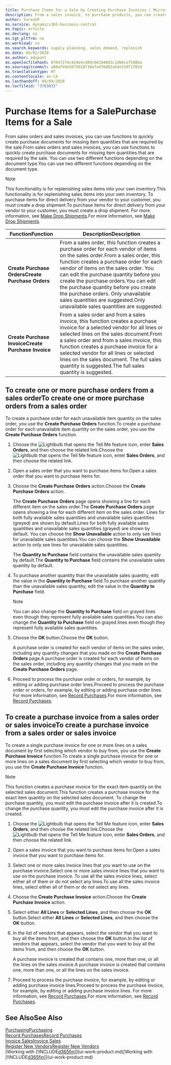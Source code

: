 ```yaml
---
title: Purchase Items for a Sale by Creating Purchase Invoices | Microsoft Docs
description: From a sales invoice, to purchase products, you can create a purchase invoice for a vendor or supplier.
author: SorenGP
ms.service: dynamics365-business-central
ms.topic: article
ms.devlang: na
ms.tgt_pltfrm: na
ms.workload: na
ms.search.keywords: supply planning, sales demand, replenish
ms.date: 04/01/2020
ms.author: edupont
ms.openlocfilehash: 07047274c424e4cd09c0d184603c1db0cef588ba
ms.sourcegitcommit: a80afd4e5075018716efad76d82a54e158f1392d
ms.translationtype: HT
ms.contentlocale: en-CA
ms.lasthandoff: 09/09/2020
ms.locfileid: "3783033"
---
```

# <a name="purchase-items-for-a-sale"></a><span data-ttu-id="d8bd6-103">Purchase Items for a Sale</span><span class="sxs-lookup"><span data-stu-id="d8bd6-103">Purchase Items for a Sale</span></span>
<span data-ttu-id="d8bd6-104">From sales orders and sales invoices, you can use functions to quickly create purchase documents for missing item quantities that are required by the sale.</span><span class="sxs-lookup"><span data-stu-id="d8bd6-104">From sales orders and sales invoices, you can use functions to quickly create purchase documents for missing item quantities that are required by the sale.</span></span> <span data-ttu-id="d8bd6-105">You can use two different functions depending on the document type.</span><span class="sxs-lookup"><span data-stu-id="d8bd6-105">You can use two different functions depending on the document type.</span></span>

> [!Note]
> <span data-ttu-id="d8bd6-106">This functionality is for replenishing sales items into your own inventory.</span><span class="sxs-lookup"><span data-stu-id="d8bd6-106">This functionality is for replenishing sales items into your own inventory.</span></span> <span data-ttu-id="d8bd6-107">To purchase items for direct delivery from your vendor to your customer, you must create a drop shipment.</span><span class="sxs-lookup"><span data-stu-id="d8bd6-107">To purchase items for direct delivery from your vendor to your customer, you must create a drop shipment.</span></span> <span data-ttu-id="d8bd6-108">For more information, see [Make Drop Shipments](sales-how-drop-shipment.md).</span><span class="sxs-lookup"><span data-stu-id="d8bd6-108">For more information, see [Make Drop Shipments](sales-how-drop-shipment.md).</span></span>   

|<span data-ttu-id="d8bd6-109">Function</span><span class="sxs-lookup"><span data-stu-id="d8bd6-109">Function</span></span>|<span data-ttu-id="d8bd6-110">Description</span><span class="sxs-lookup"><span data-stu-id="d8bd6-110">Description</span></span>|
|--------|-----------|
|<span data-ttu-id="d8bd6-111">**Create Purchase Orders**</span><span class="sxs-lookup"><span data-stu-id="d8bd6-111">**Create Purchase Orders**</span></span>|<span data-ttu-id="d8bd6-112">From a sales order, this function creates a purchase order for each vendor of items on the sales order.</span><span class="sxs-lookup"><span data-stu-id="d8bd6-112">From a sales order, this function creates a purchase order for each vendor of items on the sales order.</span></span> <span data-ttu-id="d8bd6-113">You can edit the purchase quantity before you create the purchase orders.</span><span class="sxs-lookup"><span data-stu-id="d8bd6-113">You can edit the purchase quantity before you create the purchase orders.</span></span> <span data-ttu-id="d8bd6-114">Only unavailable sales quantities are suggested.</span><span class="sxs-lookup"><span data-stu-id="d8bd6-114">Only unavailable sales quantities are suggested.</span></span>
|<span data-ttu-id="d8bd6-115">**Create Purchase Invoice**</span><span class="sxs-lookup"><span data-stu-id="d8bd6-115">**Create Purchase Invoice**</span></span>|<span data-ttu-id="d8bd6-116">From a sales order and from a sales invoice, this function creates a purchase invoice for a selected vendor for all lines or selected lines on the sales document.</span><span class="sxs-lookup"><span data-stu-id="d8bd6-116">From a sales order and from a sales invoice, this function creates a purchase invoice for a selected vendor for all lines or selected lines on the sales document.</span></span> <span data-ttu-id="d8bd6-117">The full sales quantity is suggested.</span><span class="sxs-lookup"><span data-stu-id="d8bd6-117">The full sales quantity is suggested.</span></span>|

## <a name="to-create-one-or-more-purchase-orders-from-a-sales-order"></a><span data-ttu-id="d8bd6-118">To create one or more purchase orders from a sales order</span><span class="sxs-lookup"><span data-stu-id="d8bd6-118">To create one or more purchase orders from a sales order</span></span>
<span data-ttu-id="d8bd6-119">To create a purchase order for each unavailable item quantity on the sales order, you use the **Create Purchase Orders** function.</span><span class="sxs-lookup"><span data-stu-id="d8bd6-119">To create a purchase order for each unavailable item quantity on the sales order, you use the **Create Purchase Orders** function.</span></span>

1. <span data-ttu-id="d8bd6-120">Choose the ![Lightbulb that opens the Tell Me feature](media/ui-search/search_small.png "Tell me what you want to do") icon, enter **Sales Orders**, and then choose the related link.</span><span class="sxs-lookup"><span data-stu-id="d8bd6-120">Choose the ![Lightbulb that opens the Tell Me feature](media/ui-search/search_small.png "Tell me what you want to do") icon, enter **Sales Orders**, and then choose the related link.</span></span>
2. <span data-ttu-id="d8bd6-121">Open a sales order that you want to purchase items for.</span><span class="sxs-lookup"><span data-stu-id="d8bd6-121">Open a sales order that you want to purchase items for.</span></span>
3. <span data-ttu-id="d8bd6-122">Choose the **Create Purchase Orders** action.</span><span class="sxs-lookup"><span data-stu-id="d8bd6-122">Choose the **Create Purchase Orders** action.</span></span>

    <span data-ttu-id="d8bd6-123">The **Create Purchase Orders** page opens showing a line for each different item on the sales order.</span><span class="sxs-lookup"><span data-stu-id="d8bd6-123">The **Create Purchase Orders** page opens showing a line for each different item on the sales order.</span></span> <span data-ttu-id="d8bd6-124">Lines for both fully available sales quantities and unavailable sales quantities (greyed) are shown by default.</span><span class="sxs-lookup"><span data-stu-id="d8bd6-124">Lines for both fully available sales quantities and unavailable sales quantities (grayed) are shown by default.</span></span> <span data-ttu-id="d8bd6-125">You can choose the **Show Unavailable** action to only see lines for unavailable sales quantities.</span><span class="sxs-lookup"><span data-stu-id="d8bd6-125">You can choose the **Show Unavailable** action to only see lines for unavailable sales quantities.</span></span>

    <span data-ttu-id="d8bd6-126">The **Quantity to Purchase** field contains the unavailable sales quantity by default.</span><span class="sxs-lookup"><span data-stu-id="d8bd6-126">The **Quantity to Purchase** field contains the unavailable sales quantity by default.</span></span>
4. <span data-ttu-id="d8bd6-127">To purchase another quantity than the unavailable sales quantity, edit the value in the **Quantity to Purchase** field.</span><span class="sxs-lookup"><span data-stu-id="d8bd6-127">To purchase another quantity than the unavailable sales quantity, edit the value in the **Quantity to Purchase** field.</span></span>

    > [!NOTE]  
    >   <span data-ttu-id="d8bd6-128">You can also change the **Quantity to Purchase** field on grayed lines even though they represent fully available sales quantities.</span><span class="sxs-lookup"><span data-stu-id="d8bd6-128">You can also change the **Quantity to Purchase** field on grayed lines even though they represent fully available sales quantities.</span></span>
5. <span data-ttu-id="d8bd6-129">Choose the **OK** button.</span><span class="sxs-lookup"><span data-stu-id="d8bd6-129">Choose the **OK** button.</span></span>

    <span data-ttu-id="d8bd6-130">A purchase order is created for each vendor of items on the sales order, including any quantity changes that you made on the **Create Purchase Orders** page.</span><span class="sxs-lookup"><span data-stu-id="d8bd6-130">A purchase order is created for each vendor of items on the sales order, including any quantity changes that you made on the **Create Purchase Orders** page.</span></span>
7. <span data-ttu-id="d8bd6-131">Proceed to process the purchase order or orders, for example, by editing or adding purchase order lines.</span><span class="sxs-lookup"><span data-stu-id="d8bd6-131">Proceed to process the purchase order or orders, for example, by editing or adding purchase order lines.</span></span> <span data-ttu-id="d8bd6-132">For more information, see [Record Purchases](purchasing-how-record-purchases.md).</span><span class="sxs-lookup"><span data-stu-id="d8bd6-132">For more information, see [Record Purchases](purchasing-how-record-purchases.md).</span></span>


## <a name="to-create-a-purchase-invoice-from-a-sales-order-or-sales-invoice"></a><span data-ttu-id="d8bd6-133">To create a purchase invoice from a sales order or sales invoice</span><span class="sxs-lookup"><span data-stu-id="d8bd6-133">To create a purchase invoice from a sales order or sales invoice</span></span>
<span data-ttu-id="d8bd6-134">To create a single purchase invoice for one or more lines on a sales document by first selecting which vendor to buy from, you use the **Create Purchase Invoice** function.</span><span class="sxs-lookup"><span data-stu-id="d8bd6-134">To create a single purchase invoice for one or more lines on a sales document by first selecting which vendor to buy from, you use the **Create Purchase Invoice** function.</span></span>

> [!NOTE]  
>   <span data-ttu-id="d8bd6-135">This function creates a purchase invoice for the exact item quantity on the selected sales document.</span><span class="sxs-lookup"><span data-stu-id="d8bd6-135">This function creates a purchase invoice for the exact item quantity on the selected sales document.</span></span> <span data-ttu-id="d8bd6-136">To change the purchase quantity, you must edit the purchase invoice after it is created.</span><span class="sxs-lookup"><span data-stu-id="d8bd6-136">To change the purchase quantity, you must edit the purchase invoice after it is created.</span></span>  

1. <span data-ttu-id="d8bd6-137">Choose the ![Lightbulb that opens the Tell Me feature](media/ui-search/search_small.png "Tell me what you want to do") icon, enter **Sales Orders**, and then choose the related link.</span><span class="sxs-lookup"><span data-stu-id="d8bd6-137">Choose the ![Lightbulb that opens the Tell Me feature](media/ui-search/search_small.png "Tell me what you want to do") icon, enter **Sales Orders**, and then choose the related link.</span></span>
2. <span data-ttu-id="d8bd6-138">Open a sales invoice that you want to purchase items for.</span><span class="sxs-lookup"><span data-stu-id="d8bd6-138">Open a sales invoice that you want to purchase items for.</span></span>
3. <span data-ttu-id="d8bd6-139">Select one or more sales invoice lines that you want to use on the purchase invoice.</span><span class="sxs-lookup"><span data-stu-id="d8bd6-139">Select one or more sales invoice lines that you want to use on the purchase invoice.</span></span> <span data-ttu-id="d8bd6-140">To use all the sales invoice lines, select either all of them or do not select any lines.</span><span class="sxs-lookup"><span data-stu-id="d8bd6-140">To use all the sales invoice lines, select either all of them or do not select any lines.</span></span>
4. <span data-ttu-id="d8bd6-141">Choose the **Create Purchase Invoice** action.</span><span class="sxs-lookup"><span data-stu-id="d8bd6-141">Choose the **Create Purchase Invoice** action.</span></span>
5. <span data-ttu-id="d8bd6-142">Select either **All Lines** or **Selected Lines**, and then choose the **OK** button.</span><span class="sxs-lookup"><span data-stu-id="d8bd6-142">Select either **All Lines** or **Selected Lines**, and then choose the **OK** button.</span></span>  
6. <span data-ttu-id="d8bd6-143">In the list of vendors that appears, select the vendor that you want to buy all the items from, and then choose the **OK** button.</span><span class="sxs-lookup"><span data-stu-id="d8bd6-143">In the list of vendors that appears, select the vendor that you want to buy all the items from, and then choose the **OK** button.</span></span>

    <span data-ttu-id="d8bd6-144">A purchase invoice is created that contains one, more than one, or all the lines on the sales invoice.</span><span class="sxs-lookup"><span data-stu-id="d8bd6-144">A purchase invoice is created that contains one, more than one, or all the lines on the sales invoice.</span></span>
7. <span data-ttu-id="d8bd6-145">Proceed to process the purchase invoice, for example, by editing or adding purchase invoice lines.</span><span class="sxs-lookup"><span data-stu-id="d8bd6-145">Proceed to process the purchase invoice, for example, by editing or adding purchase invoice lines.</span></span> <span data-ttu-id="d8bd6-146">For more information, see [Record Purchases](purchasing-how-record-purchases.md).</span><span class="sxs-lookup"><span data-stu-id="d8bd6-146">For more information, see [Record Purchases](purchasing-how-record-purchases.md).</span></span>

## <a name="see-also"></a><span data-ttu-id="d8bd6-147">See Also</span><span class="sxs-lookup"><span data-stu-id="d8bd6-147">See Also</span></span>
[<span data-ttu-id="d8bd6-148">Purchasing</span><span class="sxs-lookup"><span data-stu-id="d8bd6-148">Purchasing</span></span>](purchasing-manage-purchasing.md)  
[<span data-ttu-id="d8bd6-149">Record Purchases</span><span class="sxs-lookup"><span data-stu-id="d8bd6-149">Record Purchases</span></span>](purchasing-how-record-purchases.md)  
[<span data-ttu-id="d8bd6-150">Invoice Sales</span><span class="sxs-lookup"><span data-stu-id="d8bd6-150">Invoice Sales</span></span>](sales-how-invoice-sales.md)  
[<span data-ttu-id="d8bd6-151">Register New Vendors</span><span class="sxs-lookup"><span data-stu-id="d8bd6-151">Register New Vendors</span></span>](purchasing-how-register-new-vendors.md)  
<span data-ttu-id="d8bd6-152">[Working with [!INCLUDE[d365fin](includes/d365fin_md.md)]](ui-work-product.md)</span><span class="sxs-lookup"><span data-stu-id="d8bd6-152">[Working with [!INCLUDE[d365fin](includes/d365fin_md.md)]](ui-work-product.md)</span></span>
